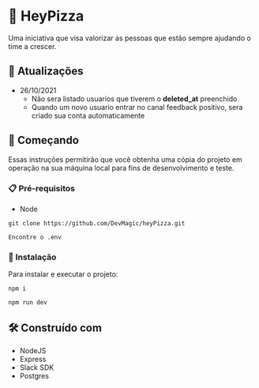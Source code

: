 # 🍕 HeyPizza 

Uma iniciativa que visa valorizar as pessoas que estão sempre ajudando o time a crescer.

## 📌 Atualizações

* 26/10/2021 
  * Não sera listado usuarios que tiverem o **deleted_at** preenchido
  * Quando um novo usuario entrar no canal feedback positivo, sera criado sua conta automaticamente

## 🚀 Começando

Essas instruções permitirão que você obtenha uma cópia do projeto em operação na sua máquina local para fins de desenvolvimento e teste.


### 📋 Pré-requisitos

* Node

```
git clone https://github.com/DevMagic/heyPizza.git
```

```
Encontre o .env
```

### 🔧 Instalação

Para instalar e executar o projeto:

```
npm i
```


```
npm run dev
```


## 🛠️ Construído com

* NodeJS
* Express
* Slack SDK
* Postgres


